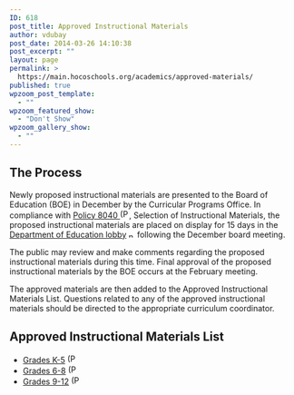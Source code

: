 ```yaml
---
ID: 618
post_title: Approved Instructional Materials
author: vdubay
post_date: 2014-03-26 14:10:38
post_excerpt: ""
layout: page
permalink: >
  https://main.hocoschools.org/academics/approved-materials/
published: true
wpzoom_post_template:
  - ""
wpzoom_featured_show:
  - "Don't Show"
wpzoom_gallery_show:
  - ""
---
```

<h2>The Process</h2>

<p>Newly proposed instructional materials are presented to the Board of Education (BOE) in December by the Curricular Programs Office. In compliance with <a href="/f/board/policies/8040.pdf">Policy 8040 <img alt="(PDF)" src="/f/images/bullet-pdf.gif" width="16" height="16" align="bottom" border="0" /></a>, Selection of Instructional Materials, the proposed instructional materials are placed on display for 15 days in the <a href="http://maps.google.com/maps?hl=en&amp;q=10910+Clarksville+Pike,+Ellicott+City,+MD+21042&amp;btnG=Search" target="_blank">Department of Education lobby</a> <img alt="new webpage" src="/f/images/new_webpage.gif" width="11" height="10" border="0" /> following the December board meeting.</p>

<p>The public may review and make comments regarding the proposed instructional materials during this time. Final approval of the proposed instructional materials by the BOE occurs at the February meeting.</p>

<p>The approved materials are then added to the Approved Instructional Materials List. Questions related to any of the approved instructional materials should be directed to the appropriate curriculum coordinator.</p>

<h2>Approved Instructional Materials List</h2>
<ul>
  <li><a href="/f/academics/approved_es.pdf">Grades K-5</a> <img alt="(PDF)" src="/f/images/bullet-pdf.gif" width="16" height="16" align="bottom" border="0" /></li>
  <li><a href="/f/academics/approved_ms.pdf">Grades 6-8</a> <img alt="(PDF)" src="/f/images/bullet-pdf.gif" width="16" height="16" align="bottom" border="0" /></li>
  <li><a href="/f/academics/approved_hs.pdf">Grades 9-12</a> <img alt="(PDF)" src="/f/images/bullet-pdf.gif" width="16" height="16" align="bottom" border="0" /></li>
</ul>